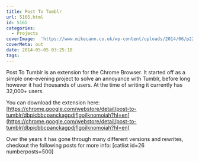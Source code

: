 ```yaml
---
title: Post To Tumblr
url: 5165.html
id: 5165
categories:
  - Projects
coverImage:  'https://www.mikecann.co.uk/wp-content/uploads/2014/06/p22.png'
coverMeta: out
date: 2014-05-05 03:25:10
tags:
---
```


Post To Tumblr is an extension for the Chrome Browser. It started off as a simple one-evening project to solve an annoyance with Tumblr, before long however it had thousands of users. At the time of writing it currently has 32,000+ users.

<!-- more -->

You can download the extension here: [https://chrome.google.com/webstore/detail/post-to-tumblr/dbpicbbcpanckagpdjflgojlknomoiah?hl=en](https://chrome.google.com/webstore/detail/post-to-tumblr/dbpicbbcpanckagpdjflgojlknomoiah?hl=en)

Over the years it has gone through many different versions and rewrites, checkout the following posts for more info:
[catlist id=26 numberposts=500]
